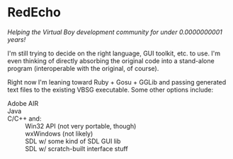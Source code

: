 RedEcho
=======

_Helping the Virtual Boy development community for under 0.0000000001 years!_

I'm still trying to decide on the right language, GUI toolkit, etc. to use. I'm even thinking of directly absorbing the original code into a stand-alone program (interoperable with the original, of course).

Right now I'm leaning toward Ruby + Gosu + GGLib and passing generated text files to the existing VBSG executable. Some other options include:

<dl>
<dt>Adobe AIR</dt>
<dt>Java</dt>
<dt>C/C++ and:</dt>
<dd>Win32 API (not very portable, though)</dd>
<dd>wxWindows (not likely)</dd>
<dd>SDL w/ some kind of SDL GUI lib</dd>
<dd>SDL w/ scratch-built interface stuff</dd>
</dl>
